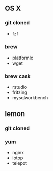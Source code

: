 ## OS X
### git cloned
* fzf

### brew
* platformIo
* wget

### brew cask
* rstudio
* fritzing
* mysqlworkbench


## lemon
### git cloned


### yum
* nginx
* iotop
* telepot
